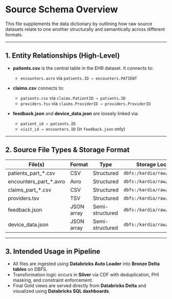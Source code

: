 # Source Schema Overview

This file supplements the data dictionary by outlining how raw source datasets relate to one another structurally and semantically across different formats.

---

## 1. Entity Relationships (High-Level)

- **patients.csv** is the central table in the EHR dataset. It connects to:
  - `encounters.avro` via `patients.ID → encounters.PATIENT`

- **claims.csv** connects to:
  - `patients.csv` via `claims.PatientID → patients.ID`
  - `providers.tsv` via `claims.ProviderID → providers.ProviderID`

- **feedback.json** and **device_data.json** are loosely linked via:
  - `patient_id → patients.ID`
  - `visit_id → encounters.ID` (in `feedback.json` only)

---

## 2. Source File Types & Storage Format

| File(s)                 | Format       | Type             | Storage Location                |
|-------------------------|--------------|------------------|---------------------------------|
| patients_part_*.csv     | CSV          | Structured       | `dbfs:/kardia/raw/ehr/`         |
| encounters_part_*.avro  | Avro         | Structured       | `dbfs:/kardia/raw/ehr/`         |
| claims_part_*.csv       | CSV          | Structured       | `dbfs:/kardia/raw/claims/`      |
| providers.tsv           | TSV          | Structured       | `dbfs:/kardia/raw/claims/`      |
| feedback.json           | JSON array   | Semi-structured  | `dbfs:/kardia/raw/feedback/`    |
| device_data.json        | JSON array   | Semi-structured  | `dbfs:/kardia/raw/feedback/`    |

---

## 3. Intended Usage in Pipeline

- All files are ingested using **Databricks Auto Loader** into **Bronze Delta tables** on DBFS.
- Transformation logic occurs in **Silver** via CDF with deduplication, PHI masking, and constraint enforcement.
- Final Gold views are served directly from **Databricks Delta** and visualized using **Databricks SQL dashboards**.
